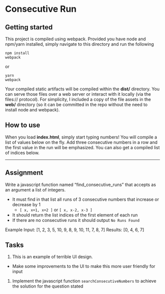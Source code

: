 # Consecutive Run

## Getting started

This project is compiled using webpack. Provided you have node and npm/yarn installed, simply navigate to this directory and run the following

```
npm install
webpack
```
or 
```
yarn
webpack
```

Your compiled static artifacts will be compiled within the **dist/** directory. You can serve those files over a web server or interact with it locally (via the files:// protocol). For simplicity, I included a copy of the file assets in the **web/** directory (so it can be committed in the repo without the need to install node and webpack).

## How to use
When you load **index.html**, simply start typing numbers!  You will compile a list of values below on the fly.  Add three consecutive numbers in a row and the first value in the run will be emphasized.  You can also get a compiled list of indices below.

---

## Assignment

Write a javascript function named “find_consecutive_runs” that accepts as an argument a list of integers. 

- It must find in that list all runs of 3 consecutive numbers that increase or decrease by 1 
  - `[ x, x+1, x+2 ]` or `[ x, x-2, x-3 ]`
- It should return the list indices of the first element of each run 
- If there are no consecutive runs it should output `No Runs Found`

Example Input: [1, 2, 3, 5, 10, 9, 8, 9, 10, 11, 7, 8, 7]
Results: [0, 4, 6, 7]

## Tasks
1. This is an example of terrible UI design.
 - Make some improvements to the UI to make this more user friendly for input
1. Implement the javascript function `searchConsecutiveNumbers` to achieve the solution for the question stated
